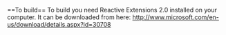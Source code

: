 ==To build==
To build you need Reactive Extensions 2.0 installed on your computer. It can be downloaded from here: http://www.microsoft.com/en-us/download/details.aspx?id=30708
